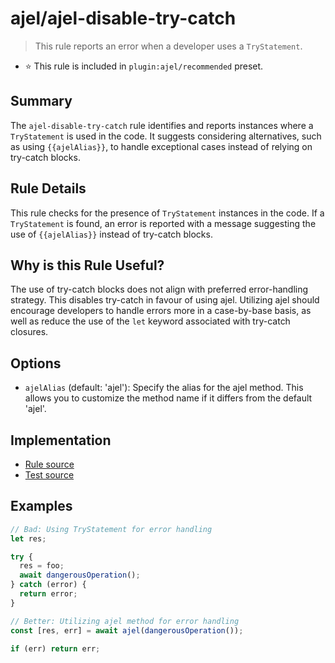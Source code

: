 # ajel/ajel-disable-try-catch

> This rule reports an error when a developer uses a `TryStatement`.

- ⭐️ This rule is included in `plugin:ajel/recommended` preset.

## Summary

The `ajel-disable-try-catch` rule identifies and reports instances where a `TryStatement` is used in the code. It suggests considering alternatives, such as using `{{ajelAlias}}`, to handle exceptional cases instead of relying on try-catch blocks.

## Rule Details

This rule checks for the presence of `TryStatement` instances in the code. If a `TryStatement` is found, an error is reported with a message suggesting the use of `{{ajelAlias}}` instead of try-catch blocks.

## Why is this Rule Useful?

The use of try-catch blocks does not align with preferred error-handling strategy. This disables try-catch in favour of using ajel. Utilizing ajel should encourage developers to handle errors more in a case-by-base basis, as well as reduce the use of the `let` keyword associated with try-catch closures.

## Options

- `ajelAlias` (default: 'ajel'): Specify the alias for the ajel method. This allows you to customize the method name if it differs from the default 'ajel'.

## Implementation

- [Rule source](https://github.com/Handfish/ajel/blob/main/packages/eslint-plugin-ajel/src/rules/ajel-disable-try-catch.ts)
- [Test source](https://github.com/Handfish/ajel/blob/main/packages/eslint-plugin-ajel/tests/rules/ajel-disable-try-catch.ts)

## Examples

```javascript
// Bad: Using TryStatement for error handling
let res;

try {
  res = foo;
  await dangerousOperation();
} catch (error) {
  return error;
}

// Better: Utilizing ajel method for error handling
const [res, err] = await ajel(dangerousOperation());

if (err) return err;
```
